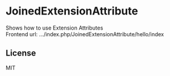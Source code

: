 # JoinedExtensionAttribute
Shows how to use Extension Attributes  
Frontend url: .../index.php/JoinedExtensionAttribute/hello/index

License
----
MIT